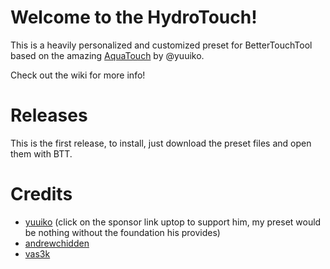 Welcome to the HydroTouch!
===========================

This is a heavily personalized and customized preset for BetterTouchTool based on the amazing [AquaTouch](https://community.folivora.ai/c/setup-preset-sharing/aquatouch) by @yuuiko.

Check out the wiki for more info!

Releases
========
This is the first release, to install, just download the preset files and open them with BTT.

Credits
==

- [yuuiko](https://community.folivora.ai/t/v3-5-0-aquatouch-supports-40-apps-and-websites-and-the-native-touchbar/1704) (click on the sponsor link uptop to support him, my preset would be nothing without the foundation his provides)
- [andrewchidden](https://community.folivora.ai/t/a-standard-set-of-responsive-energy-efficient-widgets-volume-brightness-calendar-timer-world-clock-git/3083)
- [vas3k](https://github.com/vas3k/btt-touchbar-presets)
